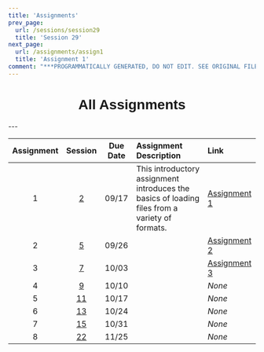```yaml
---
title: 'Assignments'
prev_page:
  url: /sessions/session29
  title: 'Session 29'
next_page:
  url: /assignments/assign1
  title: 'Assignment 1'
comment: "***PROGRAMMATICALLY GENERATED, DO NOT EDIT. SEE ORIGINAL FILES IN /content***"
---
```

<h1  style="font-family:  Verdana,  Geneva,  sans-serif;  text-align:center;">All  Assignments</h1> 
--- 

|  Assignment  |  Session  |  Due  Date  |  Assignment  Description  |  Link  |
|  :---:  |  :---:  |  :---:  |  :-----  |  :---  |
|  1  |  [2](https://rpi-data.github.io/course-intro-ml-app/sessions/session2.html)  |  09/17  |  This  introductory  assignment  introduces  the  basics  of  loading  files  from  a  variety  of  formats.    |  [Assignment  1](https://colab.research.google.com/github/rpi-techfundamentals/spring2019-materials/blob/master/02-intro-python/hm-01/hm01.ipynb)  |
|  2  |  [5](https://rpi-data.github.io/course-intro-ml-app/sessions/session5.html)  |  09/26  |    |  [Assignment  2](https://colab.research.google.com/github/rpi-techfundamentals/spring2019-materials/blob/master/03-python/hm-02/hm02.ipynb)  |
|  3  |  [7](https://rpi-data.github.io/course-intro-ml-app/sessions/session7.html)  |  10/03  |    |  [Assignment  3](https://colab.research.google.com/github/rpi-techfundamentals/spring2019-materials/blob/master/04-viz-api-scraper/hm-03/hm03.ipynb)  |
|  4  |  [9](https://rpi-data.github.io/course-intro-ml-app/sessions/session9.html)  |  10/10  |    |  *None*  |
|  5  |  [11](https://rpi-data.github.io/course-intro-ml-app/sessions/session11.html)  |  10/17  |    |  *None*  |
|  6  |  [13](https://rpi-data.github.io/course-intro-ml-app/sessions/session13.html)  |  10/24  |    |  *None*  |
|  7  |  [15](https://rpi-data.github.io/course-intro-ml-app/sessions/session15.html)  |  10/31  |    |  *None*  |
|  8  |  [22](https://rpi-data.github.io/course-intro-ml-app/sessions/session22.html)  |  11/25  |    |  *None*  |
